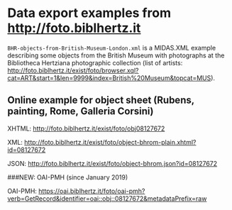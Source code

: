 # Data export examples from http://foto.biblhertz.it

`BHR-objects-from-British-Museum-London.xml` is a MIDAS.XML example describing some objects from the British Museum with photographs at the Bibliotheca Hertziana photographic collection (list of artists: http://foto.biblhertz.it/exist/foto/browser.xql?cat=ART&start=1&len=9999&index=British%20Museum&topcat=MUS).

## Online example for object sheet (Rubens, painting, Rome, Galleria Corsini)
XHTML: http://foto.biblhertz.it/exist/foto/obj08127672

XML: http://foto.biblhertz.it/exist/foto/object-bhrom-plain.xhtml?id=08127672

JSON: http://foto.biblhertz.it/exist/foto/object-bhrom.json?id=08127672

###NEW: OAI-PMH (since January 2019)

OAI-PMH: https://oai.biblhertz.it/foto/oai-pmh?verb=GetRecord&identifier=oai::obj::08127672&metadataPrefix=raw 
